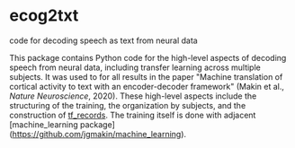# ecog2txt
code for decoding speech as text from neural data

This package contains Python code for the high-level aspects of decoding speech from neural data, including transfer learning across multiple subjects.  It was used to for all results in the paper "Machine translation of cortical activity to text with an encoder-decoder framework" (Makin et al., _Nature Neuroscience_, 2020).  These high-level aspects include the structuring of the training, the organization by subjects, and the construction of [tf_records](https://www.tensorflow.org/tutorials/load_data/tfrecord).  The training itself is done with adjacent [machine_learning package] (https://github.com/jgmakin/machine_learning).
